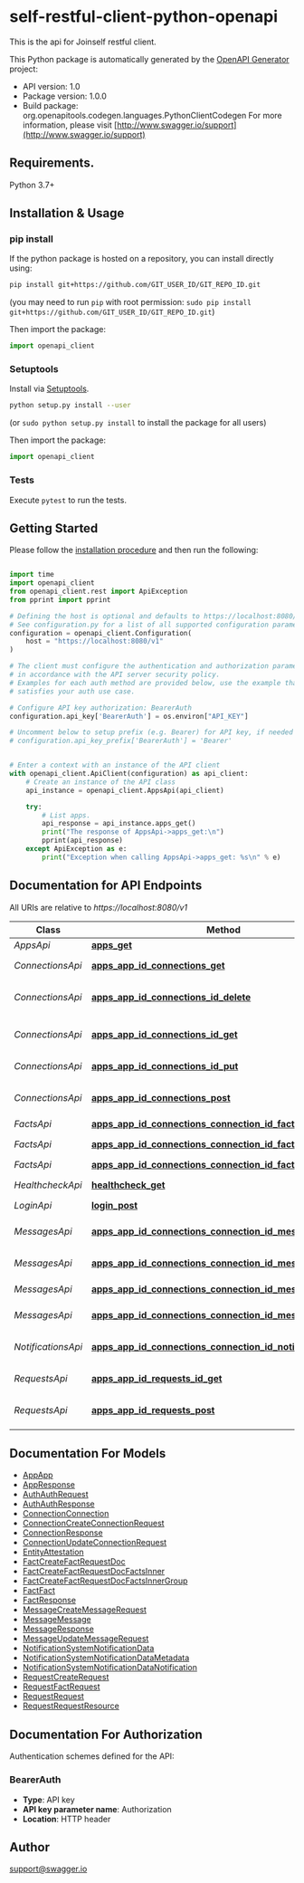 # self-restful-client-python-openapi
This is the api for Joinself restful client.

This Python package is automatically generated by the [OpenAPI Generator](https://openapi-generator.tech) project:

- API version: 1.0
- Package version: 1.0.0
- Build package: org.openapitools.codegen.languages.PythonClientCodegen
For more information, please visit [http://www.swagger.io/support](http://www.swagger.io/support)

## Requirements.

Python 3.7+

## Installation & Usage
### pip install

If the python package is hosted on a repository, you can install directly using:

```sh
pip install git+https://github.com/GIT_USER_ID/GIT_REPO_ID.git
```
(you may need to run `pip` with root permission: `sudo pip install git+https://github.com/GIT_USER_ID/GIT_REPO_ID.git`)

Then import the package:
```python
import openapi_client
```

### Setuptools

Install via [Setuptools](http://pypi.python.org/pypi/setuptools).

```sh
python setup.py install --user
```
(or `sudo python setup.py install` to install the package for all users)

Then import the package:
```python
import openapi_client
```

### Tests

Execute `pytest` to run the tests.

## Getting Started

Please follow the [installation procedure](#installation--usage) and then run the following:

```python

import time
import openapi_client
from openapi_client.rest import ApiException
from pprint import pprint

# Defining the host is optional and defaults to https://localhost:8080/v1
# See configuration.py for a list of all supported configuration parameters.
configuration = openapi_client.Configuration(
    host = "https://localhost:8080/v1"
)

# The client must configure the authentication and authorization parameters
# in accordance with the API server security policy.
# Examples for each auth method are provided below, use the example that
# satisfies your auth use case.

# Configure API key authorization: BearerAuth
configuration.api_key['BearerAuth'] = os.environ["API_KEY"]

# Uncomment below to setup prefix (e.g. Bearer) for API key, if needed
# configuration.api_key_prefix['BearerAuth'] = 'Bearer'


# Enter a context with an instance of the API client
with openapi_client.ApiClient(configuration) as api_client:
    # Create an instance of the API class
    api_instance = openapi_client.AppsApi(api_client)

    try:
        # List apps.
        api_response = api_instance.apps_get()
        print("The response of AppsApi->apps_get:\n")
        pprint(api_response)
    except ApiException as e:
        print("Exception when calling AppsApi->apps_get: %s\n" % e)

```

## Documentation for API Endpoints

All URIs are relative to *https://localhost:8080/v1*

Class | Method | HTTP request | Description
------------ | ------------- | ------------- | -------------
*AppsApi* | [**apps_get**](docs/AppsApi.md#apps_get) | **GET** /apps | List apps.
*ConnectionsApi* | [**apps_app_id_connections_get**](docs/ConnectionsApi.md#apps_app_id_connections_get) | **GET** /apps/{app_id}/connections | List connections.
*ConnectionsApi* | [**apps_app_id_connections_id_delete**](docs/ConnectionsApi.md#apps_app_id_connections_id_delete) | **DELETE** /apps/{app_id}/connections/{id} | Deletes an existing connection.
*ConnectionsApi* | [**apps_app_id_connections_id_get**](docs/ConnectionsApi.md#apps_app_id_connections_id_get) | **GET** /apps/{app_id}/connections/{id} | Get connection details.
*ConnectionsApi* | [**apps_app_id_connections_id_put**](docs/ConnectionsApi.md#apps_app_id_connections_id_put) | **PUT** /apps/{app_id}/connections/{id} | Updates a connection.
*ConnectionsApi* | [**apps_app_id_connections_post**](docs/ConnectionsApi.md#apps_app_id_connections_post) | **POST** /apps/{app_id}/connections | Creates a new connection.
*FactsApi* | [**apps_app_id_connections_connection_id_facts_get**](docs/FactsApi.md#apps_app_id_connections_connection_id_facts_get) | **GET** /apps/{app_id}/connections/{connection_id}/facts | List facts.
*FactsApi* | [**apps_app_id_connections_connection_id_facts_id_get**](docs/FactsApi.md#apps_app_id_connections_connection_id_facts_id_get) | **GET** /apps/{app_id}/connections/{connection_id}/facts/{id} | Get fact details.
*FactsApi* | [**apps_app_id_connections_connection_id_facts_post**](docs/FactsApi.md#apps_app_id_connections_connection_id_facts_post) | **POST** /apps/{app_id}/connections/{connection_id}/facts | Issues a fact.
*HealthcheckApi* | [**healthcheck_get**](docs/HealthcheckApi.md#healthcheck_get) | **GET** /healthcheck | healthcheck endpoint
*LoginApi* | [**login_post**](docs/LoginApi.md#login_post) | **POST** /login | Authenticate.
*MessagesApi* | [**apps_app_id_connections_connection_id_messages_get**](docs/MessagesApi.md#apps_app_id_connections_connection_id_messages_get) | **GET** /apps/{app_id}/connections/{connection_id}/messages | List conversation messages.
*MessagesApi* | [**apps_app_id_connections_connection_id_messages_jti_get**](docs/MessagesApi.md#apps_app_id_connections_connection_id_messages_jti_get) | **GET** /apps/{app_id}/connections/{connection_id}/messages/{jti} | Gets a message.
*MessagesApi* | [**apps_app_id_connections_connection_id_messages_jti_put**](docs/MessagesApi.md#apps_app_id_connections_connection_id_messages_jti_put) | **PUT** /apps/{app_id}/connections/{connection_id}/messages/{jti} | Edits a message.
*MessagesApi* | [**apps_app_id_connections_connection_id_messages_post**](docs/MessagesApi.md#apps_app_id_connections_connection_id_messages_post) | **POST** /apps/{app_id}/connections/{connection_id}/messages | Sends a message.
*NotificationsApi* | [**apps_app_id_connections_connection_id_notify_post**](docs/NotificationsApi.md#apps_app_id_connections_connection_id_notify_post) | **POST** /apps/{app_id}/connections/{connection_id}/notify | Sends a system notification.
*RequestsApi* | [**apps_app_id_requests_id_get**](docs/RequestsApi.md#apps_app_id_requests_id_get) | **GET** /apps/{app_id}/requests/{id} | Get request details.
*RequestsApi* | [**apps_app_id_requests_post**](docs/RequestsApi.md#apps_app_id_requests_post) | **POST** /apps/{app_id}/requests | Sends a request request.


## Documentation For Models

 - [AppApp](docs/AppApp.md)
 - [AppResponse](docs/AppResponse.md)
 - [AuthAuthRequest](docs/AuthAuthRequest.md)
 - [AuthAuthResponse](docs/AuthAuthResponse.md)
 - [ConnectionConnection](docs/ConnectionConnection.md)
 - [ConnectionCreateConnectionRequest](docs/ConnectionCreateConnectionRequest.md)
 - [ConnectionResponse](docs/ConnectionResponse.md)
 - [ConnectionUpdateConnectionRequest](docs/ConnectionUpdateConnectionRequest.md)
 - [EntityAttestation](docs/EntityAttestation.md)
 - [FactCreateFactRequestDoc](docs/FactCreateFactRequestDoc.md)
 - [FactCreateFactRequestDocFactsInner](docs/FactCreateFactRequestDocFactsInner.md)
 - [FactCreateFactRequestDocFactsInnerGroup](docs/FactCreateFactRequestDocFactsInnerGroup.md)
 - [FactFact](docs/FactFact.md)
 - [FactResponse](docs/FactResponse.md)
 - [MessageCreateMessageRequest](docs/MessageCreateMessageRequest.md)
 - [MessageMessage](docs/MessageMessage.md)
 - [MessageResponse](docs/MessageResponse.md)
 - [MessageUpdateMessageRequest](docs/MessageUpdateMessageRequest.md)
 - [NotificationSystemNotificationData](docs/NotificationSystemNotificationData.md)
 - [NotificationSystemNotificationDataMetadata](docs/NotificationSystemNotificationDataMetadata.md)
 - [NotificationSystemNotificationDataNotification](docs/NotificationSystemNotificationDataNotification.md)
 - [RequestCreateRequest](docs/RequestCreateRequest.md)
 - [RequestFactRequest](docs/RequestFactRequest.md)
 - [RequestRequest](docs/RequestRequest.md)
 - [RequestRequestResource](docs/RequestRequestResource.md)


<a id="documentation-for-authorization"></a>
## Documentation For Authorization


Authentication schemes defined for the API:
<a id="BearerAuth"></a>
### BearerAuth

- **Type**: API key
- **API key parameter name**: Authorization
- **Location**: HTTP header


## Author

support@swagger.io


